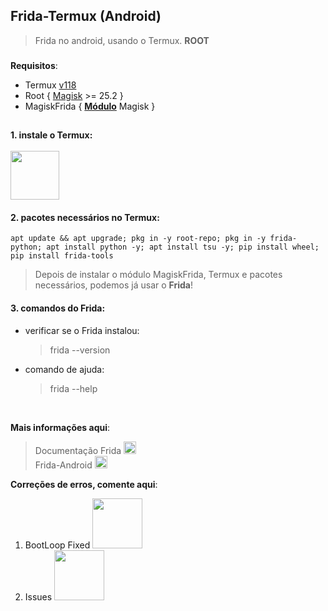 ## Frida-Termux (Android)
> Frida no android, usando o Termux. __ROOT__

###

**Requisitos**: 
 - Termux [v118](https://github.com/HardcodedCat/termux-monet/releases/download/v0.118.0-20/termux-app_v0.118.0-20+apt-android-7-github-debug_universal.apk) </br>
 - Root { [Magisk](https://github.com/topjohnwu/Magisk/releases/download/v25.2/Magisk-v25.2.apk) >= 25.2 }
 - MagiskFrida { **[Módulo](https://github.com/ViRb3/magisk-frida/releases/download/16.0.1-1/MagiskFrida-16.0.1-1.zip)** Magisk }

##

#### 1. instale o Termux: <br><br> [<img src="https://upload.wikimedia.org/wikipedia/commons/thumb/b/b5/Termux.svg/240px-Termux.svg.png" width="78">](https://github.com/HardcodedCat/termux-monet/releases/download/v0.118.0-20/termux-app_v0.118.0-20+apt-android-7-github-debug_universal.apk)    

#### 2. pacotes necessários no Termux:
    apt update && apt upgrade; pkg in -y root-repo; pkg in -y frida-python; apt install python -y; apt install tsu -y; pip install wheel; pip install frida-tools
> Depois de instalar o módulo MagiskFrida, Termux e pacotes necessários, podemos já usar o **Frida**!

#### 3. comandos do Frida:
 - verificar se o Frida instalou:
   > frida --version
 - comando de ajuda:
   > frida --help

<br>

__Mais informações aqui__:
  > Documentação Frida [<img src="https://avatars.githubusercontent.com/u/4073090?s=200&v=4" width="20x100">](https://frida.re/docs) </br>
  > Frida-Android [<img src="https://avatars.githubusercontent.com/u/4073090?s=200&v=4" width="20x100">](https://frida.re/docs/examples/android/) <br>
  > [](https://github.com/frida)

__Correções de erros, comente aqui__: <br>
   1. BootLoop Fixed [<img src="https://img.shields.io/badge/GitHub-100000?style=for-the-badge&logo=github&logoColor=white" width="80x100">](https://github.com/SakutaOficial/Frida-Termux/issues/1#issue-1331129541)
   2. Issues [<img src="https://img.shields.io/badge/GitHub-100000?style=for-the-badge&logo=github&logoColor=white" width="80x100">](https://github.com/SakutaOficial/Frida-Termux/issues/)
